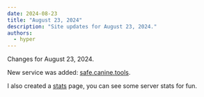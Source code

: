 ```yaml
---
date: 2024-08-23
title: "August 23, 2024"
description: "Site updates for August 23, 2024."
authors:
  - hyper
---
```

Changes for August 23, 2024.
<!-- more -->

New service was added: [safe.canine.tools](https://safe.canine.tools/).

I also created a [stats](https://canine.tools/stats) page, you can see some server stats for fun.